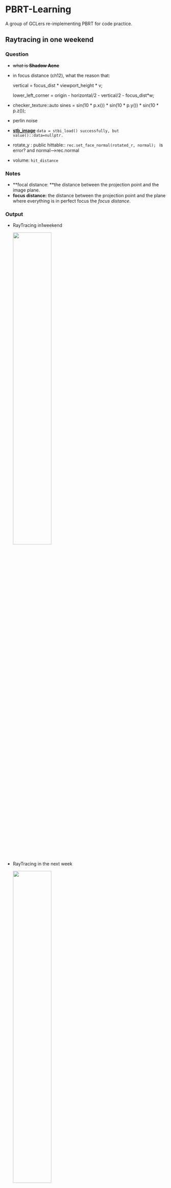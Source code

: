 # PBRT-Learning
A group of GCLers re-implementing PBRT for code practice.

## Raytracing in one weekend

### Question

- ~~what is **Shadow Acne**~~

- in focus distance (ch12),  what the reason that:

  vertical = focus_dist * viewport_height * v;

  lower_left_corner = origin - horizontal/2 - vertical/2 - focus_dist*w;
  
 - checker_texture::auto sines = sin(10 * p.x()) * sin(10 * p.y()) * sin(10 * p.z());

 - perlin noise

 - **[stb_image](https://github.com/nothings/stb)**  `data = stbi_load() successfully, but value()::data=nullptr.`

 - rotate_y : public hittable:: `rec.set_face_normal(rotated_r, normal); ` is error? and normal-->rec.normal

 - volume: `hit_distance`

### Notes

- **focal distance: **the distance between the projection point and the image plane.
- **focus distance:** the distance between the projection point and the plane where everything is in perfect focus the *focus distance*. 

### Output

- RayTracing in1weekend

  <img src=scene/raytracing_in1weekend/Final-Scene.png width="50%" height="50%">



- RayTracing in the next week

  <img src=scene/RayTracing_next_week/Final_Scene.png width="50%" height="50%">
  
  

- RayTracin TheRestOfYourLife

  <img src=scene/raytracing_the_rest/final_scene.png width="50%" height="50%">



---

## Physically Based Rendering

### Chapter 05

1. **radiometry**

   

### Chapter 02 Geometry and transformations

#### vectors

1. **basic methods:**

   +, -, *, dot, cross, length, normalize, permute, ...

2. Declarations:

   ```c++
   template<typename T> class Vector3{
       public:
       	T operator[](int i) const;
       	T &operator[](int i);
       	Vector3<T> operator+(const Vector3<T> &v) const {
   			return Vector3(x + v.x, y + v.y, z + v.z);
   		}
   		Vector3<T>& operator+=(const Vector3<T> &v) {
   			x += v.x; y += v.y; z += v.z;
   			return *this;
   		}
       ...
           
       public:
       	T x,y,z;
   };
   ```

   ```c++
   typedef Vector2<Float> Vector2f;
   typedef Vector2<int> Vector2i;
   typedef Vector3<Float> Vector3f;
   typedef Vector3<int> Vector3i;
   ```

   

#### points

1. **basic methods:**

   +, -(point), -(vector), distance, Lerp, Permute, operator Vector3<U>(), 



#### Normals

1. **basic methods:**

   Normal and vector are similar, but a normal cannot be **added to a point**,  and one cannot take the **cross product** of two normals

   Faceforward(Normal, Vector); 



#### Rays

1. Form:

$$
r(t)=o+t\pmb d
$$

2. Declarations:

   ```c++
   class Ray {
   	public:
       	Point3f operator()(Float t) const { return o + d * t ; }
       //methods
       
       public:
           Point3f o;
           Vector3f d;
       
       	mutable Float tMax;//it can be changed even if the Ray that contains it is const
       	Float time;
       	const Medium *medium;//each ray records the medium containing its origin. 
   	
   };
   ```



`what is the function of RayDifferential?`

#### Bounding boxes

1. axis-aligned

   - **representation:** the two point **pMin, pMax.**
   - **Methods:** Union, Intersect, bool Overlaps, bool Inside(point, bound), ...

2. Declarations:

   ```c++
   template <typename T> class Bounds3 {
       public:
       	Bounds3(const Point3<T> &p) : pMin(p), pMax(p) { }											Bounds3(const Point3<T> &p1, const Point3<T> &p2);										
       public:
      		Point3<T> pMin, pMax;
       
   };
   ```

   



#### Transformations

1. Homogeneous coordinates
   $$
   (x,y,z,\omega)=(\frac x\omega,\frac y\omega,\frac z\omega)
   $$
   Transformation matrix $M_{4*4}$

2. Basic operations

   - Translations
     $$
     T(\triangle x,\triangle y,\triangle z)=
     \left(
     \begin{array}{l}
     
     1 &0&0&\triangle x\\
     0&1&0&\triangle y\\
     0&0&1&\triangle z\\
     0&0&0&1\\
     \end{array}
     \right)
     $$

   - Scaling
     $$
     S( x,y,z)=\left(\begin{array}{l}
     x &0&0&0\\
     0&y&0&0\\
     0&0&z&0\\
     0&0&0&1\\
     \end{array}\right)
     $$

   - Axis Rotations
     $$
     \pmb R_x(\theta)=\left(\begin{array}{l}
     1 &0&0&0\\
     0&\cos \theta&-\sin \theta&0\\
     0&\sin \theta&\cos \theta&0\\
     0&0&0&1\\
     \end{array}\right)
     $$
     and $\pmb R_y, \pmb R_z$

   - Rotation around an arbitrary axis

     1. **map the given axis to the z-axis.**

     2. rotation in the new system.

     3. recover the origin coords.

        <img src=trivial/1.png width="60%" height="60%">

   - The look-at transformation
   
     The look-at construction  gives a transformation between camera space and world space 
     
     cameraToWorld: **map coordinate system to another.**
     
     <img src=trivial/9.png width="60%" height="60%">
   
3. Declarations:

   ```c++
   template <typename T> class Bounds3 {
       public:
       	Transform Translate(const Vector3f &delta) {
               Matrix4x4 m(1, 0, 0, delta.x,
                           0, 1, 0, delta.y,
                           0, 0, 1, delta.z,
                           0, 0, 0, 1);
               Matrix4x4 minv(1, 0, 0, -delta.x,
                           0, 1, 0, -delta.y,
                           0, 0, 1, -delta.z,
                           0, 0, 0, 1);
               return Transform(m, minv);
           }	
       
   		Transform Scale(Float x, Float y, Float z);
           Transform Rotate(Float theta, const Vector3f &axis); 
       	Transform Rotate(Float theta, const Vector3f &axis);
       	Transform LookAt(const Point3f &pos, const Point3f &look,
                            const Vector3f &up) ;//camera to world
       
       private:
      		Matrix4x4 m, mInv;
       
   };
   ```

   



#### Applying transformations

1. Points and Vectors

    straightforward: $Mp, Mv$

2. Normals

   require special treatment:

   $map(n)=n^*=Sn, S=(M^{-1})^T$

3. Rays

    transforming the constituent **origin and direction**.

4. Bounding boxes

    transform all eight of its corner vertices and then compute a new bounding box.

5. Declarations:

    ```c++
    //Point3f p = ...;
    //Transform T = ...;
    //Point3f pNew = T(p);
    
    //points
    template <typename T> inline Point3<T>
    Transform::operator()(const Point3<T> &p) const {
        T x = p.x, y = p.y, z = p.z;
        T xp = m.m[0][0]*x + m.m[0][1]*y + m.m[0][2]*z + m.m[0][3];
        T yp = m.m[1][0]*x + m.m[1][1]*y + m.m[1][2]*z + m.m[1][3];
        T zp = m.m[2][0]*x + m.m[2][1]*y + m.m[2][2]*z + m.m[2][3];
        T wp = m.m[3][0]*x + m.m[3][1]*y + m.m[3][2]*z + m.m[3][3];
        if (wp == 1) return Point3<T>(xp, yp, zp);
        else return Point3<T>(xp, yp, zp) / wp;
    }
    
    //vectors
    template <typename T> inline Vector3<T>
    Transform::operator()(const Vector3<T> &v) const;
    
    //normals
    template <typename T> inline Normal3<T>
    Transform::operator()(const Normal3<T> &n) const {
        T x = n.x, y = n.y, z = n.z;
        return Normal3<T>(mInv.m[0][0]*x + mInv.m[1][0]*y + mInv.m[2][0]*z,
        mInv.m[0][1]*x + mInv.m[1][1]*y + mInv.m[2][1]*z,
        mInv.m[0][2]*x + mInv.m[1][2]*y + mInv.m[2][2]*z);
    }
    
    //rays
    inline Ray Transform::operator()(const Ray &r) const {
        Vector3f oError;
        Point3f o = (*this)(r.o, &oError);
        Vector3f d = (*this)(r.d);
        //<Offset ray origin to edge of error bounds and compute tMax>
        return Ray(o, d, tMax, r.time, r.medium);
    }
    
    //bounding boxes
    Bounds3f Transform::operator()(const Bounds3f &b) const;
    ```

    

    Common methods:

    ```c++
    Transform Transform::operator*(const Transform &t2) const {
        return Transform(Matrix4x4::Mul(m, t2.m),
        Matrix4x4::Mul(t2.mInv, mInv));
    }
    
    bool Transform::SwapsHandedness() const {
        Float det =
        m.m[0][0] * (m.m[1][1] * m.m[2][2] - m.m[1][2] * m.m[2][1]) -
        m.m[0][1] * (m.m[1][0] * m.m[2][2] - m.m[1][2] * m.m[2][0]) +
        m.m[0][2] * (m.m[1][0] * m.m[2][1] - m.m[1][1] * m.m[2][0]);
        return det < 0;
    }
    ```

    



#### Animating transformations

**interpolate transformations** defined by keyframe matrices based on *matrix decomposition*
$$
M=SRT
$$

- Interpolation of translation and scale: **linear interpolation** 
- Interpolation of  rotations: based on **quaternions.**

**matrix decomposition**

1. T: $T(0:2,3)=M(0:2,3)$
2. R : $M_{i+1}=\frac 12(M_i+(M_i^t)^{-1})$
3. S: $S=R^{-1}M$



#### Interactions

1. Interaction

   - ray intersection: 

     p, normal,scattering media,...

   - Declarations:

     ```c++
     struct Interaction {
     	public:
             Interaction(const Point3f &p, const Normal3f &n, const Vector3f &pError,
         const Vector3f &wo, Float time,
         const MediumInterface &mediumInterface)
         : p(p), time(time), pError(pError), wo(wo), n(n),
         mediumInterface(mediumInterface) { }
         
         public:
         Point3f p;
     	Float time;
         Vector3f pError;// managing floating-point error 
         Vector3f wo;// the negative ray direction
         Normal3f n;
         MediumInterface mediumInterface;
     };
     ```

     

2. surface interaction

   - Variables:
   
     uv, dpdu, dpdv, dndu, dndv, shading,...
   
   - Declarations:
   
     ```c++
     class SurfaceInteraction : public Interaction {
         public:
             SurfaceInteraction(const Point3f &p,
                 const Vector3f &pError, const Point2f &uv, const Vector3f &wo,
                 const Vector3f &dpdu, const Vector3f &dpdv,
                 const Normal3f &dndu, const Normal3f &dndv,
                 Float time, const Shape *shape)
             : Interaction(p, Normal3f(Normalize(Cross(dpdu, dpdv))), pError, wo,
                         time, nullptr),
                 uv(uv), dpdu(dpdu), dpdv(dpdv), dndu(dndu), dndv(dndv),
                 shape(shape) {
                     shading.n = n;
                     shading.dpdu = dpdu;
                     shading.dpdv = dpdv;
                     shading.dndu = dndu;
                     shading.dndv = dndv;
                     //Adjust normal based on orientation and handedness119
                     if (shape && (shape->reverseOrientation ^
                         shape->transformSwapsHandedness)) {
                             n * = - 1 ;
                             shading.n *= -1;
                         }
                 }
         
         	void SetShadingGeometry(const Vector3f &dpdus,
                             const Vector3f &dpdvs, const Normal3f &dndus,
                             const Normal3f &dndvs, bool orientationIsAuthoritative) {
                             //Compute shading.n for SurfaceInteraction
                 				shading.n = Normalize((Normal3f)Cross(dpdus, dpdvs));
                                 if (shape && (shape->reverseOrientation ^
                                             shape->transformSwapsHandedness))
                                         shading.n = -shading.n;
                                 if (orientationIsAuthoritative)
                                     n = Faceforward(n, shading.n);
                                 else
                                 shading.n = Faceforward(shading.n, n);
                             //Initialize shading partial derivative values
                 				shading.dpdu = dpdus;
                                 shading.dpdv = dpdvs;
                                 shading.dndu = dndus;
                                 shading.dndv = dndvs;
                             }
         
         public:
             Point2f uv;
             Vector3f dpdu, dpdv;
             Normal3f dndu, dndv;
             const Shape *shape = nullptr;
         	//shading
             struct {
                 Normal3f n;
                 Vector3f dpdu, dpdv;
                 Normal3f dndu, dndv;
             } shading;
     };
     
     ```
     
     ```c++
     //Transform Method Definitions + ≡
     SurfaceInteraction
     Transform::operator()(const SurfaceInteraction &si) const {
         SurfaceInteraction ret;
         //Transform p and pError in SurfaceInteraction
         //Transform remaining members of SurfaceInteraction
         return ret;
     }
     ```
     
     



---



### Chapter 03 Shapes

#### Basic interface

- ObjectBound()
- WorldBound()
- Intersect(const Ray &ray, Float *tHit,
  SurfaceInteraction *isect, bool testAlphaTexture = true)
- bool IntersectP(const Ray &ray, testAlphaTexture = true)
- Area()

Declarations:

```c++
class Shape{
    public:
    	Shape::Shape(const Transform *ObjectToWorld,
            const Transform *WorldToObject, bool reverseOrientation)
            : ObjectToWorld(ObjectToWorld), WorldToObject(WorldToObject),
            reverseOrientation(reverseOrientation),
            transformSwapsHandedness(ObjectToWorld->SwapsHandedness()) {}
    
    Bounds3f Shape::WorldBound() const {
        return (*ObjectToWorld)(ObjectBound());
    }
    //interface
    public:
    	virtual Bounds3f ObjectBound() const = 0;
        virtual bool Intersect(const Ray &ray, Float *tHit,
                    SurfaceInteraction *isect, bool testAlphaTexture = true) const = 0;
    	//a predicate function
    	virtual bool IntersectP(const Ray &ray,
        bool testAlphaTexture = true) const {
            Float tHit = ray.tMax;
            SurfaceInteraction isect;
            return Intersect(ray, &tHit, &isect, testAlphaTexture);
        }
        virtual Float Area() const = 0;
    public:
    	const Transform *ObjectToWorld, *WorldToObject;
        const bool reverseOrientation;
        const bool transformSwapsHandedness;
}
```

Bounds IntersectP:

```c++
template <typename T>
inline bool Bounds3<T>::IntersectP(const Ray &ray, Float *hitt0,
    Float *hitt1) const {
    Float t0 = 0, t1 = ray.tMax;
    for ( int i = 0 ; i < 3 ; ++i) {
    	Float invRayDir = 1 / ray.d[i];
        Float tNear = (pMin[i] - ray.o[i]) * invRayDir;
        Float tFar = (pMax[i] - ray.o[i]) * invRayDir;
        
        if (tNear > tFar) std::swap(tNear, tFar);
        //UpdatetFarto ensure robust ray–bounds intersection
        t0 = tNear > t0 ? tNear : t0;
        t1 = tFar < t1 ? tFar : t1;
        if (t0 > t1) return false;
    }
    if (hitt0) *hitt0 = t0;
    if (hitt1) *hitt1 = t1;
    return true;
}

//accelerate
template <typename T>
inline bool Bounds3<T>::IntersectP(const Ray &ray, const Vector3f &invDir,
const int dirIsNeg[3]) const {...}
```



#### Spheres

<img src=trivial/10.png width="40%" height="40%">

- basement

$$
\begin{array}{l}
x=r\sin\theta\cos\phi \\
y=r\sin\theta\sin\phi \\
z=r\cos\theta \\
\phi=u\phi_{max}\\
\theta=\theta_{min}+v(\theta_{max}-\theta_{min})
\end{array}
$$

$$
\begin{align}
&\frac{\partial p}{\partial u}=(-\phi_{max}y,\phi_{max}x,0)\\
&\frac{\partial p}{\partial v}=(\theta_{max}-\theta_{min})(z\cos\phi,z\sin\phi,-r\sin\theta)\\
\end{align}
$$

- Weingarten equations

  <img src=trivial/3.png width="60%" height="60%">

- Area

  $$
  A=\phi_{max}r(z_{max}-z_{min})
  $$
  



#### Cylinders

#### Disks

#### Other quadrics

1. Cones
2. Paraboloids
3. Hyperboloids



#### Triangle meshes

1. Triangle intersection

   Methods: Transform the ray such that **its origin is at (0 0 0)** and such that **its direction is along the +z axis.**

   `why not intersect directly?`

   - dpdu, dpdv

     <img src=trivial/4.png width="100%" height="100%">

   - pHit , u,v 

     using  the ***barycentric coordinates***

     <img src=trivial/5.png width="100%" height="100%">

2. Declarations:

   - TriangleMesh:

     ```c++
        struct TriangleMesh {
        	public:
                TriangleMesh(const Transform &ObjectToWorld,
                        int nTriangles, const int *vertexIndices, int nVertices,
                        const Point3f *P, const Vector3f *S, const Normal3f *N,
                        const Point2f *UV,
                        const std::shared_ptr<Texture<Float>> &alphaMask)
                        : nTriangles(nTriangles), nVertices(nVertices),
                        vertexIndices(vertexIndices, vertexIndices + 3 * nTriangles),
                        alphaMask(alphaMask) {
                            //Transform mesh vertices to world space
                            p.reset(new Point3f[nVertices]);
                            for ( int i = 0 ; i < nVertices; ++i)
                                p[i] = ObjectToWorld(P[i]);
                            //Copy UV,N, and S vertex data, if present
                        }
            
            		
            public:
            	const int nTriangles, nVertices;
                std::vector<int> vertexIndices;
                std::unique_ptr<Point3f[]> p;
                std::unique_ptr<Normal3f[]> n;
                std::unique_ptr<Vector3f[]> s;//tangents
                std::unique_ptr<Point2f[]> uv;
                std::shared_ptr<Texture<Float>> alphaMask;
        };
     ```
   
   - Triangle：
   
     ```c++
     class Triangle : public Shape {
         public:
         	Triangle(const Transform *ObjectToWorld, const Transform *WorldToObject,
                     bool reverseOrientation,
                     const std::shared_ptr<TriangleMesh> &mesh, int triNumber)
                     : Shape(ObjectToWorld, WorldToObject, reverseOrientation),
                     mesh(mesh) {
                     v = &mesh->vertexIndices[3 * triNumber];//the triNumber triagnle in mesh
                     }
         
         	//create triangle mesh
         	std::vector<std::shared_ptr<Shape>> CreateTriangleMesh(
                         const Transform *ObjectToWorld, const Transform *WorldToObject,
                         bool reverseOrientation, int nTriangles,
                         const int *vertexIndices, int nVertices, const Point3f *p,
                         const Vector3f *s, const Normal3f *n, const Point2f *uv,
                         const std::shared_ptr<Texture<Float>> &alphaMask) {
                      std::shared_ptr<TriangleMesh> mesh = std::make_shared<TriangleMesh>(
                         *ObjectToWorld, nTriangles, vertexIndices, nVertices, p, s, n, uv,
                         alphaMask);
                         std::vector<std::shared_ptr<Shape>> tris;
                         for ( int i = 0 ; i < nTriangles; ++i)
                             tris.push_back(std::make_shared<Triangle>(ObjectToWorld,
                             WorldToObject, reverseOrientation, mesh, i));
                         return tris;
                         }
         
         	Bounds3f ObjectBound() const {
                     const Point3f &p0 = mesh->p[v[0]];
                     const Point3f &p1 = mesh->p[v[1]];
                     const Point3f &p2 = mesh->p[v[2]];
                     return Union(Bounds3f((*WorldToObject)(p0), (*WorldToObject)(p1)),
                     (*WorldToObject)(p2));
                     }
         	Bounds3f WorldBound() const {
                 const Point3f &p0 = mesh->p[v[0]];
                 const Point3f &p1 = mesh->p[v[1]];
                 const Point3f &p2 = mesh->p[v[2]];
                 return Union(Bounds3f(p0, p1), p2);
                 }
         
         	bool Triangle::Intersect(const Ray &ray, Float *tHit,
                 SurfaceInteraction *isect, bool testAlphaTexture) const {
                		...
                 return true;
                 }
         private:
         	std::shared_ptr<TriangleMesh> mesh;
             const int *v;//triangle_indices:v[0],v[1],v[2]
     };
     ```
     
     
     
     

#### Curves

be used to represent thin shapes for modeling fine geometry like hair, fur, or fields of grass.

#### Subdivision surfaces

#### Managing rounding error





---

### Chapter 04 Primitives and intersection acceleration

#### Primitive interface

1. Declarations:

   ```c++
   class Primitive {
       public:
       	virtual Bounds3f WorldBound() const = 0;
       	//updating Ray::tMax with this value if an intersection is found.
       	virtual bool Intersect(const Ray &r, SurfaceInteraction *) const = 0;
           virtual bool IntersectP(const Ray &r) const = 0;
   		//If the primitive is not emissive, return nullptr
           virtual const AreaLight *GetAreaLight() const = 0;
       	//returns a pointer to the material instance assigned to the primitive.
           virtual const Material *GetMaterial() const = 0;
       	
       	virtual void ComputeScatteringFunctions(SurfaceInteraction *isect,
                       MemoryArena &arena, TransportMode mode,
                       bool allowMultipleLobes) const = 0;
   };
   ```

2. <SurfaceInteraction Public Data> + ≡

   ```c++
   const Primitive *primitive = nullptr;
   //passed to ComputeScatteringFunctions().
   BSDF *bsdf = nullptr;
   BSSRDF *bssrdf = nullptr;
   ```



#### Geometric primitives

The `GeometricPrimitive` class represents a single shape (e.g., a sphere) in the scene.

1. Declarations:

   ```c++
   class GeometricPrimitive : public Primitive {
       public:
       	bool Intersect(const Ray &r,
                   SurfaceInteraction *isect) const {
                   Float tHit;
                   if (!shape->Intersect(r, &tHit, isect))
                       return false;
                   r.tMax = tHit;
                   isect->primitive = this;
                   //Initialize SurfaceInteraction::mediumInterface after Shape intersection
                   return true;
                   }
       
           void GeometricPrimitive::ComputeScatteringFunctions(
                   SurfaceInteraction *isect, MemoryArena &arena, TransportMode mode,
                   bool allowMultipleLobes) const {
                   if (material)
                       material->ComputeScatteringFunctions(isect, arena, mode,
                       allowMultipleLobes);
                   }
       
       private:
           std::shared_ptr<Shape> shape;
           std::shared_ptr<Material> material;
           //this pointer is set to nullptr if the primitive does not emit light
           std::shared_ptr<AreaLight> areaLight;
           MediumInterface mediumInterface;
   };
   ```



#### TransformedPrimitive

Object instancing and Animated primitives.

`TransformedPrimitive` holds a single `Primitive` and also includes an `AnimatedTransform` that is injected in between the underlying primitive and its representation in the scene.

1. Declarations:

   ```c++
   class TransformedPrimitive : public Primitive {
       public:
           TransformedPrimitive(std::shared_ptr<Primitive> &primitive,
               const AnimatedTransform &PrimitiveToWorld)
               : primitive(primitive), PrimitiveToWorld(PrimitiveToWorld) { }
       
       	bool TransformedPrimitive::Intersect(const Ray &r,
                   SurfaceInteraction *isect) const {
                   Transform InterpolatedPrimToWorld;
                   PrimitiveToWorld.Interpolate(r.time, &InterpolatedPrimToWorld);
                   Ray ray = Inverse(InterpolatedPrimToWorld)(r);
                   if (!primitive->Intersect(ray, isect))
                       return false;
                   r.tMax = ray.tMax;
                   //Transform instance’s intersection data to world space
               	if (!InterpolatedPrimToWorld.IsIdentity())
                   *isect = InterpolatedPrimToWorld(*isect);
                   return true;
                   }
       	Bounds3f WorldBound() const {
               return PrimitiveToWorld.MotionBounds(primitive->WorldBound());
           }
       private:
       	std::shared_ptr<Primitive> primitive;
           const AnimatedTransform PrimitiveToWorld;
   };
   ```



#### Aggregates

The `Aggregate` class provides an interface for **grouping multiple Primitive** **objects** together. 

1. Declarations:

   ```c++
   class Aggregate : public Primitive {
       public:
       ...
   };
   ```

   

#### Bounding volume hierarchies

 approaches for ray intersection acceleration based on **primitive subdivision**.

1. Partitioned Algorithms

   - Simple Methods:
     - Split_Middle
     - Split_Equal_Counts
     
   - Other Algorithms
     - Surface area heuristic(SAH)
     
       > 1. rays will incur the cost in splitting the region:
       >
       > $$
       > c(A,B)=t_{trav}+P_A\sum_{i=1}^{N_A}t_{isect}(a_i)+P_B\sum_{i=1}^{N_B}t_{isect}(b_i)\\
       > P(A|C)=\frac{S_A}{S_C}
       > $$
       >
       > 2.  divide the range along the axis into a small number of buckets of equal extent, and then  find the partition with minimum cost.
       >
       >    <img src=trivial/6.png width="60%" height="60%">
       >
       > `why t_trac=1/8 and t_isect=1 `
     
     - Linear bounding volume hierarchies

2. Steps:

   - First, bounding information about each primitive is computed and stored in an array.

   - Next, the tree is built using the algorithm choice.

     > We select the axis associated with the **largest extent when projecting the bounding box**
     > **centroid** for the current set of primitives. 

   - Finally, this tree is converted to a more compact (and thus more efficient) **pointerless representation** for
     use during rendering.
     
     >  The final BVH is stored in a linear array in memory
     >
     > <img src=trivial/7.png width="60%" height="60%">

2. Declarations:

   ```c++
   enum class SplitMethod { SAH, HLBVH, Middle, EqualCounts };
   
   struct BVHPrimitiveInfo {
       BVHPrimitiveInfo(size_t primitiveNumber, const Bounds3f &bounds)
       	: primitiveNumber(primitiveNumber), bounds(bounds),
       	centroid(.5f * bounds.pMin + .5f * bounds.pMax) { }
       size_t primitiveNumber;
       Bounds3f bounds;
       Point3f centroid;
   };
   
   struct BVHBuildNode {
       //BVHBuildNode Public Methods
       void InitLeaf(int first, int n, const Bounds3f &b) {
           firstPrimOffset = first;
           nPrimitives = n;
           bounds = b;
           children[0] = children[1] = nullptr;
           }
       
       void InitInterior(int axis, BVHBuildNode *c0, BVHBuildNode *c1) {
           children[0] = c0;
           children[1] = c1;
           bounds = Union(c0->bounds, c1->bounds);
           splitAxis = axis;
           nPrimitives = 0;
           }
       
       Bounds3f bounds;
       BVHBuildNode *children[2];
       int splitAxis, firstPrimOffset, nPrimitives;
   };
   
   class BVHAccel{
       public:
       	BVHAccel(const std::vector<std::shared_ptr<Primitive>> &p,
           int maxPrimsInNode, SplitMethod splitMethod)
           : maxPrimsInNode(std::min(255, maxPrimsInNode)), primitives(p),
           splitMethod(splitMethod) {
           if (primitives.size() == 0)
               return;
           //Build BVH from primitives
               //first
           std::vector<BVHPrimitiveInfo> primitiveInfo(primitives.size());
           for (size_t i = 0 ; i < primitives.size(); ++i)
               primitiveInfo[i] = { i , primitives[i]->WorldBound() };
               
               //next
               MemoryArena arena(1024 * 1024);
               int totalNodes = 0;
               std::vector<std::shared_ptr<Primitive>> orderedPrims;
               BVHBuildNode *root;
               if (splitMethod == SplitMethod::HLBVH)
                   root = HLBVHBuild(arena, primitiveInfo, &totalNodes, orderedPrims);
               else
                   root = recursiveBuild(arena, primitiveInfo, 0, primitives.size(),
                   &totalNodes, orderedPrims);
               primitives.swap(orderedPrims);
           }
       
       	BVHBuildNode *BVHAccel::recursiveBuild(MemoryArena &arena,
               std::vector<BVHPrimitiveInfo> &primitiveInfo, int start,
               int end, int *totalNodes,
               std::vector<std::shared_ptr<Primitive>> &orderedPrims) {
                   BVHBuildNode *node = arena.Alloc<BVHBuildNode>();
                   (*totalNodes)++;
                   //Compute bounds of all primitives in BVH node
                   int nPrimitives = end - start;
                   if (nPrimitives == 1) {
                   	//Create leaf BVHBuildNode 
                       int firstPrimOffset = orderedPrims.size();
                       for (int i = start; i < end; ++i) {
                           int primNum = primitiveInfo[i].primitiveNumber;
                           orderedPrims.push_back(primitives[primNum]);
                       }
                       node->InitLeaf(firstPrimOffset, nPrimitives, bounds);
                       return node;
                   } else {
                       //Compute bound of primitive centroids, choose split dimension dim
                       Bounds3f centroidBounds;
                       for (int i = start; i < end; ++i)
                           centroidBounds = Union(centroidBounds, primitiveInfo[i].centroid);
                       int dim = centroidBounds.MaximumExtent();
                       //Partition primitives into two sets and build children
                       int mid = (start + end) / 2;
                       if (centroidBounds.pMax[dim] == centroidBounds.pMin[dim]) {
                           //Create leaf BVHBuildNode
                       } else {
                       //Partition primitives based on splitMethod
                           node->InitInterior(dim,
                               recursiveBuild(arena, primitiveInfo, start, mid,
                               totalNodes, orderedPrims),
                               recursiveBuild(arena, primitiveInfo, mid, end,
                               totalNodes, orderedPrims));
                       }
                   }
                   return node;
               }
       
       private:
       	const int maxPrimsInNode;
           const SplitMethod splitMethod;
           std::vector<std::shared_ptr<Primitive>> primitives;
   };
   
   ```
   



#### KD-Tree

ray intersection acceleration based on **spatial partition.**

 A kd-tree simply restricts the splitting plane to be perpendicular to one of the coordinate axes; 

<img src=trivial/8.png width="60%" height="60%">
